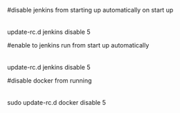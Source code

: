 #disable jenkins from starting up automatically on start up <br/> <br/> <br/>
update-rc.d jenkins disable 5

#enable to jenkins run from start up automatically <br/> <br/> <br/>
update-rc.d jenkins disable 5

#disable docker from running <br/> <br/> <br/>
sudo update-rc.d docker disable 5
